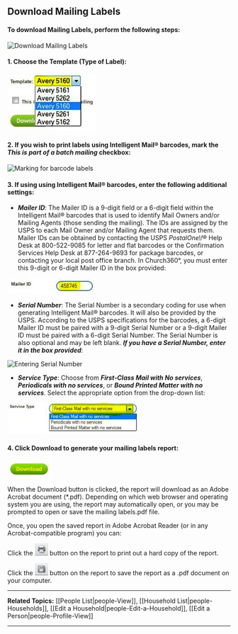 ## Download Mailing Labels

#### To download Mailing Labels, perform the following steps:

![Download Mailing
Labels](images/Mailing_Labels_01.JPG "Download Mailing Labels")

#### 1. Choose the Template (Type of Label):

![Choose type of label](images/Mailing_Labels_02.JPG "Choose type of label")

#### 2. If you wish to print labels using Intelligent Mail® barcodes, mark the *This is part of a batch mailing* checkbox:

![Marking for barcode
labels](images/Mailing_Labels_03.JPG "Marking for barcode labels")

#### 3. If using using Intelligent Mail® barcodes, enter the following additional settings:

-   ***Mailer ID***: The Mailer ID is a 9-digit field or a 6-digit field
    within the Intelligent Mail® barcodes that is used to identify Mail
    Owners and/or Mailing Agents (those sending the mailing). The IDs
    are assigned by the USPS to each Mail Owner and/or Mailing Agent
    that requests them. Mailer IDs can be obtained by contacting the
    USPS *PostalOne\\!*® Help Desk at 800-522-9085 for letter and flat
    barcodes or the Confirmation Services Help Desk at 877-264-9693 for
    package barcodes, or contacting your local post office branch. In
    Church360°, you must enter this 9-digit or 6-digit Mailer ID in the
    box provided:

![Entering Mailer ID](images/Mailing_Labels_04.JPG "Entering Mailer ID")

-   ***Serial Number***: The Serial Number is a secondary coding for use
    when generating Intelligent Mail® barcodes. It will also be
    provided by the USPS. According to the USPS specifications for the
    barcodes, a 6-digit Mailer ID must be paired with a 9-digit Serial
    Number or a 9-digit Mailer ID must be paired with a 6-digit Serial
    Number. The Serial Number is also optional and may be left blank.
    ***If you have a Serial Number, enter it in the box provided***:

![Entering Serial
Number](images/Mailing_Labels_05.JPG "Entering Serial Number")

-   ***Service Type***: Choose from ***First-Class Mail with No
    services***, ***Periodicals with no services***, or ***Bound Printed
    Matter with no services***. Select the appropriate option from the
    drop-down list:

![Select Service Type](images/Mailing_Labels_06.JPG "Select Service Type")

#### 4. Click Download to generate your mailing labels report:

![Download](images/Mailing_Labels_07.JPG "Download")

When the Download button is clicked, the report will download as an
Adobe Acrobat document (\*.pdf). Depending on which web browser and
operating system you are using, the report may automatically open, or
you may be prompted to open or save the mailing labels.pdf file.

Once, you open the saved report in Adobe Acrobat Reader (or in any
Acrobat-compatible program) you can:

Click the ![link=](images/Printer_icon.JPG "link=") button on the report to
print out a hard copy of the report.

Click the ![link=](images/Save_icon.JPG "link=") button on the report to save
the report as a .pdf document on your computer.

* * * * *

**Related Topics:** [[People List|people-View]], [[Household
List|people-Households]], [[Edit a
Household|people-Edit-a-Household]], [[Edit a
Person|people-Profile-View]]

* * * * *
